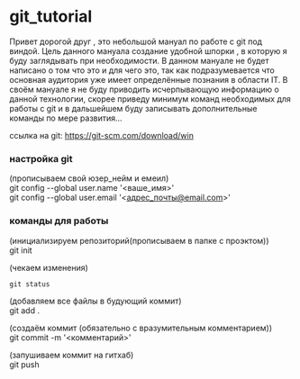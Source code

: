 # git_tutorial
Привет дорогой друг , это небольшой мануал по работе с git под виндой.
Цель данного мануала создание удобной шпорки , в которую я буду заглядывать при необходимости. 
В данном мануале не будет написано о том что это и для чего это, так как подразумевается что основная аудитория уже имеет 
определённые познания в области IT. В своём мануале я не буду приводить исчерпывающую информацию о данной технологии, скорее приведу минимум команд необходимых для работы с git и в дальшейшем буду записывать дополнительные команды по мере развития...

ссылка на git: https://git-scm.com/download/win

### настройка git

(прописываем свой юзер_нейм и емеил)<br>
git config --global user.name '<ваше_имя>'<br>
git config --global user.email '<адрес_почты@email.com>'<br>

### команды для работы
(инициализируем репозиторий(прописываем в папке с проэктом))<br>
git init<br>


(чекаем изменения)<br>
```
git status
```

(добавляем все файлы в будующий коммит)<br>
git add . <br>


(создаём коммит (обязательно с вразумительным комментарием))<br>
git commit -m '<комментарий>'<br>


(запушиваем коммит на гитхаб)<br>
git push<br>